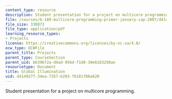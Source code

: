 ```yaml
---
content_type: resource
description: Student presentation for a project on multicore programming.
file: /courses/6-189-multicore-programming-primer-january-iap-2007/d414927f34ea7357b203f8181f86e620_glblilluminatn.pdf
file_size: 338873
file_type: application/pdf
learning_resource_types:
- Projects
license: https://creativecommons.org/licenses/by-nc-sa/4.0/
ocw_type: OCWFile
parent_title: Projects
parent_type: CourseSection
parent_uid: b639672a-d9ad-956d-f1d8-30e6183298ae
resourcetype: Document
title: Global Illumination
uid: d414927f-34ea-7357-b203-f8181f86e620
---
```

Student presentation for a project on multicore programming.